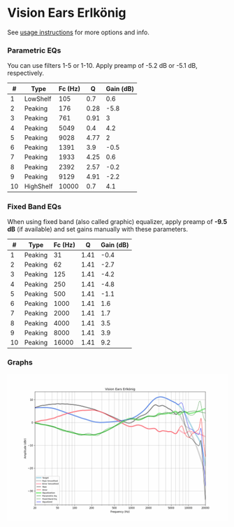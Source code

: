 # Vision Ears Erlkönig
See [usage instructions](https://github.com/jaakkopasanen/AutoEq#usage) for more options and info.

### Parametric EQs
You can use filters 1-5 or 1-10. Apply preamp of -5.2 dB or -5.1 dB, respectively.

|   # | Type      |   Fc (Hz) |    Q |   Gain (dB) |
|-----|-----------|-----------|------|-------------|
|   1 | LowShelf  |       105 | 0.7  |         0.6 |
|   2 | Peaking   |       176 | 0.28 |        -5.8 |
|   3 | Peaking   |       761 | 0.91 |         3   |
|   4 | Peaking   |      5049 | 0.4  |         4.2 |
|   5 | Peaking   |      9028 | 4.77 |         2   |
|   6 | Peaking   |      1391 | 3.9  |        -0.5 |
|   7 | Peaking   |      1933 | 4.25 |         0.6 |
|   8 | Peaking   |      2392 | 2.57 |        -0.2 |
|   9 | Peaking   |      9129 | 4.91 |        -2.2 |
|  10 | HighShelf |     10000 | 0.7  |         4.1 |

### Fixed Band EQs
When using fixed band (also called graphic) equalizer, apply preamp of **-9.5 dB** (if available) and set gains manually with these parameters.

|   # | Type    |   Fc (Hz) |    Q |   Gain (dB) |
|-----|---------|-----------|------|-------------|
|   1 | Peaking |        31 | 1.41 |        -0.4 |
|   2 | Peaking |        62 | 1.41 |        -2.7 |
|   3 | Peaking |       125 | 1.41 |        -4.2 |
|   4 | Peaking |       250 | 1.41 |        -4.8 |
|   5 | Peaking |       500 | 1.41 |        -1.1 |
|   6 | Peaking |      1000 | 1.41 |         1.6 |
|   7 | Peaking |      2000 | 1.41 |         1.7 |
|   8 | Peaking |      4000 | 1.41 |         3.5 |
|   9 | Peaking |      8000 | 1.41 |         3.9 |
|  10 | Peaking |     16000 | 1.41 |         9.2 |

### Graphs
![](./Vision%20Ears%20Erlk%C3%B6nig.png)

